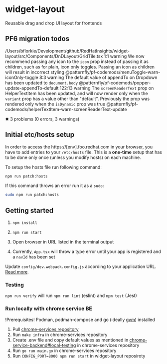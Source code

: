 # widget-layout

Reusable drag and drop UI layout for frontends

## PF6 migration todos

/Users/bflorkie/Development/github/RedHatInsights/widget-layout/src/Components/DnDLayout/GridTile.tsx
    1:1   warning  We now recommend passing any icon to the `icon` prop instead of passing it as children, such as for plain, icon only toggles. Passing an icon as children will result in incorrect styling                                   @patternfly/pf-codemods/menuToggle-warn-iconOnly-toggle
    8:3   warning  The default value of appendTo on Dropdown has been updated to `document.body`                                                                                                                                                @patternfly/pf-codemods/popper-update-appendTo-default
  122:13  warning  The `screenReaderText` prop on HelperTextItem has been updated, and will now render only when the `variant` prop has a value other than "default". Previously the prop was rendered only when the `isDynamic` prop was true  @patternfly/pf-codemods/helperTextItem-warn-screenReaderText-update

✖ 3 problems (0 errors, 3 warnings)

## Initial etc/hosts setup

In order to access the https://[env].foo.redhat.com in your browser, you have to add entries to your `/etc/hosts` file. This is a **one-time** setup that has to be done only once (unless you modify hosts) on each machine.

To setup the hosts file run following command:
```bash
npm run patch:hosts
```

If this command throws an error run it as a `sudo`:
```bash
sudo npm run patch:hosts
```

## Getting started

1. ```npm install```

2. ```npm run start```

3. Open browser in URL listed in the terminal output

4. Currently, `App.tsx` will throw a type error until your app is registered and a `navId` has been set

Update `config/dev.webpack.config.js` according to your application URL. [Read more](https://github.com/RedHatInsights/frontend-components/tree/master/packages/config#useproxy).

### Testing

`npm run verify` will run `npm run lint` (eslint) and `npm test` (Jest)

### Run locally with chrome service BE

!Prerequisites!
Podman, podman-compose and go (ideally [gvm](https://github.com/moovweb/gvm)) installed

1. Pull [chrome-services repository](https://github.com/RedHatInsights/chrome-service-backend)
2. Run `make infra` in chrome-services repository
3. Create .env file and copy default values as mentioned in [chrome-service-backend#local-testing](https://github.com/RedHatInsights/chrome-service-backend?tab=readme-ov-file#local-testing) in chrome-services repository
4. Run `go run main.go` in chrome-services repository
5. Run `CONFIG_PORT=8000 npm run start` in widget-layout reposiroty
